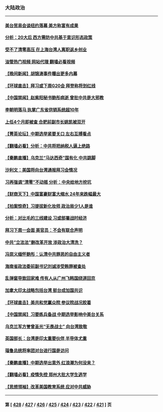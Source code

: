 ### 大陆政治
---
#### [美台贸易会谈纽约落幕 美方称富有成果](../../pages/ncid277/n13864275.md?11120045) 
#### [分析：20大后 西方需防中共基于意识形态政策](../../pages/ncid277/n13863795.md?11120045) 
#### [受不了清零高压 在上海台湾人离职返乡创业](../../pages/ncid277/n13864241.md?11120045) 
#### [油管热门视频 网站代理 翻墙必看视频](http://150.230.27.170:81/youtube.html?11120045)
#### [【晚间新闻】胡锦涛事件曝出更多内幕](../../pages/ncid277/n13864075.md?11120045) 
#### [【环球直击】拜习或下周G20会 拜登称将划红线](../../pages/ncid277/n13863656.md?11120045) 
#### [【中国禁闻】赵紫阳秘书鲍彤病逝 曾批中共是大邪教](../../pages/ncid277/n13863697.md?11120045) 
#### [李朝明落马 执掌广东省供销系统超10年](../../pages/ncid277/n13863934.md?11120045) 
#### [上任4个月即被查 合肥前副市长姚凯被双开](../../pages/ncid277/n13863993.md?11120045) 
#### [【菁英论坛】中期选举紧要关口 左右互搏看点](../../pages/ncid277/n13863744.md?11120045) 
#### [【翻墙必看】分析：中共将把纳税人逼上绝路](../../pages/ncid277/n13863881.md?11120045) 
#### [【秦鹏直播】乌克兰“马达西奇”国有化 中共跳脚](../../pages/ncid277/n13863741.md?11120045) 
#### [沙利文：美国将向台湾通报拜习会情况](../../pages/ncid277/n13863804.md?11120045) 
#### [习再强调“清零”不动摇 分析：中央给地方挖坑](../../pages/ncid277/n13863626.md?11120045) 
#### [【财商天下】中国富豪财富大缩水 24年来跌幅最大](../../pages/ncid277/n13863711.md?11120045) 
#### [【拍案惊奇】习提拔新化妆师 政治局少1人是谁](../../pages/ncid277/n13863516.md?11120045) 
#### [分析：对比毛的三线建设 习或部署战时经济](../../pages/ncid277/n13863670.md?11120045) 
#### [拜习下周一会面 美官员：不会有联合声明](../../pages/ncid277/n13863638.md?11120045) 
#### [中共“立法法”删改革开放 涉政治大清洗？](../../pages/ncid277/n13863092.md?11120045) 
#### [冯崇义缅怀鲍彤：认清中共罪恶的自由主义者](../../pages/ncid277/n13863348.md?11120045) 
#### [海南省政法委前副书记刘诚涉受贿罪被查处](../../pages/ncid277/n13863289.md?11120045) 
#### [乱弹窗导致回家难 传有人从广州飞韩国绕道回京](../../pages/ncid277/n13863269.md?11120045) 
#### [加拿大印太战略包括台湾 挺台成加国共识](../../pages/ncid277/n13863243.md?11120045) 
#### [【环球直击】美共和党赢众院 参议院战况胶着](../../pages/ncid277/n13862826.md?11120045) 
#### [【中国禁闻】习要练兵备战 中期选举影响中美台关系](../../pages/ncid277/n13862823.md?11120045) 
#### [乌克兰军方誉曾圣光“无畏战士” 向台湾致敬](../../pages/ncid277/n13863181.md?11120045) 
#### [英国部长：台湾是印太重要伙伴 半导体尤重](../../pages/ncid277/n13863163.md?11120045) 
#### [瑙鲁总统将率团对台进行国是访问](../../pages/ncid277/n13863118.md?11120045) 
#### [【秦鹏直播】中期选举出意外 红浪潮为何没来？](../../pages/ncid277/n13862907.md?11120045) 
#### [【翻墙必看】疫情失控 郑州大批大学生逃学](../../pages/ncid277/n13863035.md?11120045) 
#### [【思想领袖】改革美国教育系统 应对中共威胁](../../pages/ncid277/n13846273.md?11120045) 

---
#### 第 [ [428](./428.md?11120045) / [427](./427.md?11120045) / [426](./426.md?11120045) / [425](./425.md?11120045) / [424](./424.md?11120045) / [423](./423.md?11120045) / [422](./422.md?11120045) / [421](./421.md?11120045) ] 页
